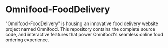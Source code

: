 # Omnifood-FoodDelivery
"Omnifood-FoodDelivery" is housing an innovative food delivery website project named Omnifood. This repository contains the complete source code, and interactive features that power Omnifood's seamless online food ordering experience.

